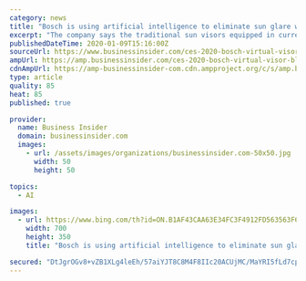 ```yaml
---
category: news
title: "Bosch is using artificial intelligence to eliminate sun glare while driving"
excerpt: "The company says the traditional sun visors equipped in current cars do not handle safety issues that come with driving in bright sunlight."
publishedDateTime: 2020-01-09T15:16:00Z
sourceUrl: https://www.businessinsider.com/ces-2020-bosch-virtual-visor-blocks-sun-glare-while-driving-2020-1/
ampUrl: https://amp.businessinsider.com/ces-2020-bosch-virtual-visor-blocks-sun-glare-while-driving-2020-1
cdnAmpUrl: https://amp-businessinsider-com.cdn.ampproject.org/c/s/amp.businessinsider.com/ces-2020-bosch-virtual-visor-blocks-sun-glare-while-driving-2020-1
type: article
quality: 85
heat: 85
published: true

provider:
  name: Business Insider
  domain: businessinsider.com
  images:
    - url: /assets/images/organizations/businessinsider.com-50x50.jpg
      width: 50
      height: 50

topics:
  - AI

images:
  - url: https://www.bing.com/th?id=ON.B1AF43CAA63E34FC3F4912FD563563F6
    width: 700
    height: 350
    title: "Bosch is using artificial intelligence to eliminate sun glare while driving"

secured: "DtJgrOGv8+vZB1XLg4leEh/57aiYJT8C8M4F8IIc20ACUjMC/MaYRI5fLd7cpcyxxvqrUCGUo704UTvTev5J+FOtMdn9NjyhXj3Vw2RVS1yVwdgmNX/IpGpoSZaHD1WgAD6zbgiL6aCjPTkTQPsIAWo2wjcFDivN22IZUS0Prg3hbrlk0v4vbQkW+hjSB9fmUPK1L63FgohFilXZKCKvcEAmmWY1qTwLeM878axkmOd/y0wVHCBhCHWR8PKBW9fc0ShAKe/m3qwV9JFqzN3OFg==;VQEvwcWP1f2RCnz3EzqPYA=="
---
```


